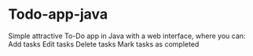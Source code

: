 # Todo-app-java
Simple attractive To-Do app in Java with a web interface, where you can:  Add tasks  Edit tasks  Delete tasks  Mark tasks as completed
